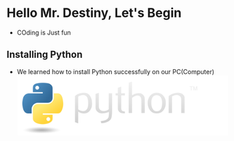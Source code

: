 # Hello Mr. Destiny, Let's Begin

- COding is Just fun

## Installing Python
- We learned how to install Python successfully on our PC(Computer)
![alt text](image.png)